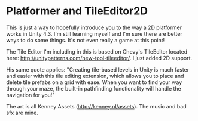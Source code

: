 Platformer and TileEditor2D
==========

This is just a way to hopefully introduce you to the way a 2D platformer works in Unity 4.3. I'm still learning myself and I'm sure there are better ways to do some things. It's not even really a game at this point!

The Tile Editor I'm including in this is based on Chevy's TileEditor located here: http://unitypatterns.com/new-tool-tileeditor/. I just added 2D support.

His same quote applies: "Creating tile-based levels in Unity is much faster and easier with this tile editing extension, which allows you to place and delete tile prefabs on a grid with ease. When you want to find your way through your maze, the built-in pathfinding functionality will handle the navigation for you!"

The art is all Kenney Assets (http://kenney.nl/assets). The music and bad sfx are mine.
